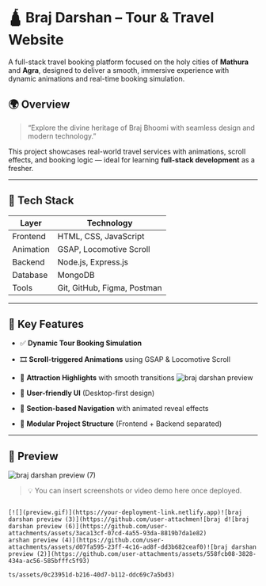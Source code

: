 # 🛕 Braj Darshan – Tour & Travel Website

A full-stack travel booking platform focused on the holy cities of **Mathura** and **Agra**, designed to deliver a smooth, immersive experience with dynamic animations and real-time booking simulation.

## 🌍 Overview

> “Explore the divine heritage of Braj Bhoomi with seamless design and modern technology.”

This project showcases real-world travel services with animations, scroll effects, and booking logic — ideal for learning **full-stack development** as a fresher.

---

## 🚀 Tech Stack

| Layer      | Technology                          |
|------------|--------------------------------------|
| Frontend   | HTML, CSS, JavaScript               |
| Animation  | GSAP, Locomotive Scroll             |
| Backend    | Node.js, Express.js                 |
| Database   | MongoDB                             |
| Tools      | Git, GitHub, Figma, Postman         |

---

## 🎯 Key Features

- ✅ **Dynamic Tour Booking Simulation**  
- 🎞️ **Scroll-triggered Animations** using GSAP & Locomotive Scroll  
- 💬 **Attraction Highlights** with smooth transitions  ![braj darshan preview](https://github.com/user-attachments/assets/2da81579-9082-4194-b408-e3a3a951143b)

- 📱 **User-friendly UI** (Desktop-first design)  
- 🧭 **Section-based Navigation** with animated reveal effects  
- 📂 **Modular Project Structure** (Frontend + Backend separated)

---

## 📸 Preview
![braj darshan preview (7)](https://github.com/user-attachments/assets/850199d0-c3fe-4a34-9b56-915de33873ac)

> 💡 You can insert screenshots or video demo here once deployed.

```html![braj darshan preview (5)](https://github.com/user-attachments/assets/ff502e94-503c-4efe-835e-174e8662cde0)

[![](preview.gif)](https://your-deployment-link.netlify.app)![braj darshan preview (3)](https://github.com/user-attachmen![braj d![braj darshan preview (6)](https://github.com/user-attachments/assets/3aca13cf-07cd-4a55-93da-8819b7da1e82)
arshan preview (4)](https://github.com/user-attachments/assets/d07fa595-23ff-4c16-ad8f-dd3b682ceaf0)![braj darshan preview (2)](https://github.com/user-attachments/assets/558fcb08-3828-434a-ac56-585bfffc5f93)

ts/assets/0c23951d-b216-40d7-b112-ddc69c7a5bd3)

